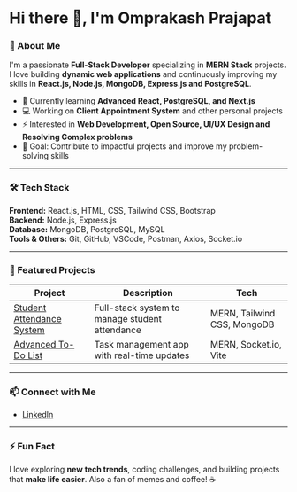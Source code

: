 # Hi there 👋, I'm Omprakash Prajapat

### 🔭 About Me
I'm a passionate **Full-Stack Developer** specializing in **MERN Stack** projects. I love building **dynamic web applications** and continuously improving my skills in **React.js, Node.js, MongoDB, Express.js and PostgreSQL**.

- 🌱 Currently learning **Advanced React, PostgreSQL, and Next.js**
- 💻 Working on **Client Appointment System** and other personal projects
- ⚡ Interested in **Web Development, Open Source, UI/UX Design and Resolving Complex problems**
- 🎯 Goal: Contribute to impactful projects and improve my problem-solving skills

---

### 🛠 Tech Stack
**Frontend:** React.js, HTML, CSS, Tailwind CSS, Bootstrap  
**Backend:** Node.js, Express.js  
**Database:** MongoDB, PostgreSQL, MySQL  
**Tools & Others:** Git, GitHub, VSCode, Postman, Axios, Socket.io  

---

### 📂 Featured Projects
| Project | Description | Tech |
|---------|-------------|------|
| [Student Attendance System](https://github.com/omprakash118/Student-attendance-system) | Full-stack system to manage student attendance | MERN, Tailwind CSS, MongoDB |
| [Advanced To-Do List](https://github.com/omprakash118/TODO-app) | Task management app with real-time updates | MERN, Socket.io, Vite |

---

### 📫 Connect with Me
- [LinkedIn](https://www.linkedin.com/in/om-prakash-prajapat-9a20822b8/)  

---

### ⚡ Fun Fact
I love exploring **new tech trends**, coding challenges, and building projects that **make life easier**. Also a fan of memes and coffee! ☕
